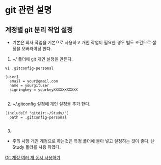 # git 관련 설명




## 계정별 git 분리 작업 설정

* 기본은 회사 작업을 기본으로 사용하고 개인 작업이 필요한 경우 별도 조건으로 설정을 오버라이딩 한다. 

1. ~/ 폴더에 git 개인 설정을 만든다. 
```shell
vi .gitconfig-personal

[user]
  email = your@gmail.com
  name = yourgituser
  signingkey = yourkeyXXXXXXXXXXX
  
```
2. ~/.gitconfig 설정에 개인 설정을 추가 한다.
```shell
[includeIf "gitdir:~/Study/"]
  path = .gitconfig-personal


```
3. 


* 주의 사항 개인 계정으로 하는것은  특정 폴더에 몰아 넣고 설정하는 것이 좋다. 난 Study 폴더를 사용 하였다. 


[Git 계정 여러 개 동시 사용하기](https://blog.outsider.ne.kr/1448)  



